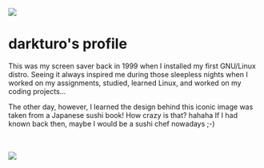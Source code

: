 ![](https://upload.wikimedia.org/wikipedia/commons/2/20/Matrix_Digital_rain_banner.gif)

# darkturo's profile

This was my screen saver back in 1999 when I installed my first GNU/Linux distro. Seeing it always inspired me during those sleepless nights when I worked on my assignments, studied, learned Linux, and worked on my coding projects...

The other day, however, I learned the design behind this iconic image was taken from a Japanese sushi book! How crazy is that? hahaha
If I had known back then, maybe I would be a sushi chef nowadays ;-)

<div>
<img src="https://img.shields.io/badge/c++-%2300599C.svg?style=for-the-badge&logo=c%2B%2B&logoColor=white" height="17"/>
<img src="https://img.shields.io/badge/go-%2300ADD8.svg?style=for-the-badge&logo=go&logoColor=white" height="17"/>
<img src="https://img.shields.io/badge/rust-%23000000.svg?style=for-the-badge&logo=rust&logoColor=white" height="17"/>
<img src="https://img.shields.io/badge/Python-3776AB?style=for-the-badge&logo=python&logoColor=white" height="17"/>
<img src="https://img.shields.io/badge/Debian-D70A53?style=for-the-badge&logo=debian&logoColor=white" height="17"/>
</div>

<!--
<img src="https://github-readme-stats.vercel.app/api/top-langs/?username=darkturo&layout=compact&langs_count=5&theme=codeSTACKr&custom_title=Hmmmm&title_color=e73737&icon_color=e73737&border_color=0e1118&bg_color=0e1118&disable_animations=true" width="30%" alt="darkturo-stats" title="darkturo's langs">
-->
<!--
![Profile Views](https://komarev.com/ghpvc/?username=darkturo&color=brightgreen&style=flat)
-->
![](https://hit.yhype.me/github/profile?account_id=802710)
